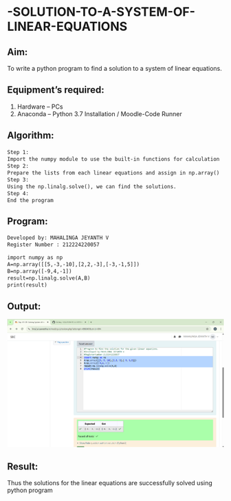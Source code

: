 # -SOLUTION-TO-A-SYSTEM-OF-LINEAR-EQUATIONS
## Aim:
To write a python program to find a solution to a system of linear equations.
## Equipment’s required:
1. 	Hardware – PCs
2. 	Anaconda – Python 3.7 Installation / Moodle-Code Runner
## Algorithm:
```
Step 1: 
Import the numpy module to use the built-in functions for calculation
Step 2: 
Prepare the lists from each linear equations and assign in np.array()
Step 3: 
Using the np.linalg.solve(), we can find the solutions.
Step 4:
End the program
```
## Program:
```
Developed by: MAHALINGA JEYANTH V
Register Number : 212224220057
```
```
import numpy as np
A=np.array([[5,-3,-10],[2,2,-3],[-3,-1,5]])
B=np.array([-9,4,-1])
result=np.linalg.solve(A,B)
print(result)
```
## Output:
![alt text](<Screenshot 2025-03-13 141445-1.png>)

## Result: 
Thus the solutions for the linear equations are successfully solved using python program

